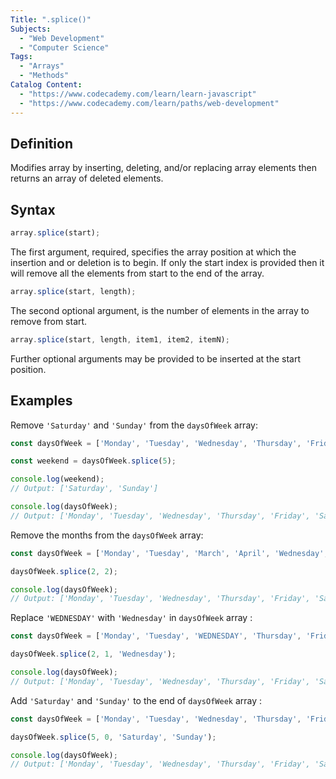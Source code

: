 ```yaml
---
Title: ".splice()"
Subjects:
  - "Web Development"
  - "Computer Science"
Tags:
  - "Arrays"
  - "Methods"
Catalog Content:
  - "https://www.codecademy.com/learn/learn-javascript"
  - "https://www.codecademy.com/learn/paths/web-development"
---
```


## Definition

Modifies array by inserting, deleting, and/or replacing array elements then returns an array of deleted elements.


## Syntax

```js
array.splice(start);
```

The first argument, required, specifies the array position at which the insertion and or deletion is to begin. If only the start index is provided then it will remove all the elements from start to the end of the array.

```js
array.splice(start, length);
```

The second optional argument, is the number of elements in the array to remove from start.

```js
array.splice(start, length, item1, item2, itemN);
```

Further optional arguments may be provided to be inserted at the start position.

## Examples

Remove `'Saturday'` and `'Sunday'` from the `daysOfWeek` array:

```js
const daysOfWeek = ['Monday', 'Tuesday', 'Wednesday', 'Thursday', 'Friday', 'Saturday', 'Sunday'];

const weekend = daysOfWeek.splice(5);

console.log(weekend);
// Output: ['Saturday', 'Sunday']

console.log(daysOfWeek);
// Output: ['Monday', 'Tuesday', 'Wednesday', 'Thursday', 'Friday', 'Saturday', 'Sunday']
```

Remove the months from the `daysOfWeek` array:

```js
const daysOfWeek = ['Monday', 'Tuesday', 'March', 'April', 'Wednesday', 'Thursday', 'Friday', 'Saturday', 'Sunday'];

daysOfWeek.splice(2, 2);

console.log(daysOfWeek);
// Output: ['Monday', 'Tuesday', 'Wednesday', 'Thursday', 'Friday', 'Saturday', 'Sunday']
```

Replace `'WEDNESDAY'` with `'Wednesday'` in `daysOfWeek` array :

```js
const daysOfWeek = ['Monday', 'Tuesday', 'WEDNESDAY', 'Thursday', 'Friday', 'Saturday', 'Sunday'];

daysOfWeek.splice(2, 1, 'Wednesday');

console.log(daysOfWeek);
// Output: ['Monday', 'Tuesday', 'Wednesday', 'Thursday', 'Friday', 'Saturday', 'Sunday']
```

Add `'Saturday'` and `'Sunday'` to the end of `daysOfWeek` array :

```js
const daysOfWeek = ['Monday', 'Tuesday', 'Wednesday', 'Thursday', 'Friday'];

daysOfWeek.splice(5, 0, 'Saturday', 'Sunday');

console.log(daysOfWeek);
// Output: ['Monday', 'Tuesday', 'Wednesday', 'Thursday', 'Friday', 'Saturday', 'Sunday']
```